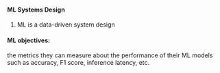 #### ML Systems Design  

1. ML is a data-driven system design 

#### ML objectives: 
the metrics they can measure about the performance of their ML models such as accuracy, F1 score, inference latency, etc.

